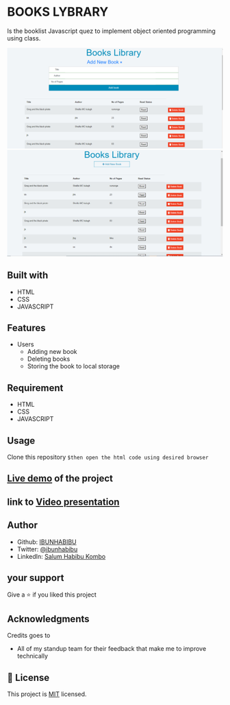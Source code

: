 # BOOKS LYBRARY
Is the booklist Javascript  quez to implement object oriented programming using class. 

![screenshot](https://github.com/IBUNHABIBU/library/blob/feature/form.PNG)
![screenshot](https://github.com/IBUNHABIBU/library/blob/feature/homepage.PNG)

## Built with
* HTML
* CSS
* JAVASCRIPT

## Features 
  * Users 
    * Adding new book 
    * Deleting books
    * Storing the book to local storage
  
## Requirement 
* HTML
* CSS
* JAVASCRIPT

## Usage
Clone this repository 
 `$then open the html code using desired browser` 
 

## [Live demo](https://#/ "Of the project") of the project

## link to  [Video presentation](https://#"Loom")


## Author
* Github: [IBUNHABIBU](https://github.com/IBUNHABIBU)
* Twitter: [@ibunhabibu](https://twitter.com/Ibunhabibu)
* LinkedIn: [Salum Habibu Kombo](https://www.linkedin.com/in/salum-habibu/)

## your support 
Give a :star: if you liked this project 
## Acknowledgments
Credits goes to

- All of my standup team for their feedback that make me to improve technically
## 📝 License
This project is [MIT](LICENCE) licensed.

